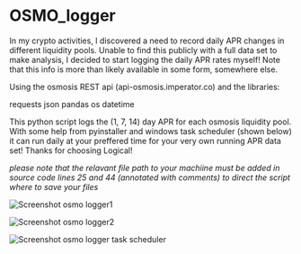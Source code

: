 # OSMO_logger
 
In my crypto activities, I discovered a need to record daily APR changes in different liquidity pools. Unable to find this publicly with a full data set to make analysis, I decided to start logging the daily APR rates myself! Note that this info is more than likely available in some form, somewhere else.

Using the osmosis REST api (api-osmosis.imperator.co) 
and the libraries:

requests
json
pandas
os
datetime


This python script logs the (1, 7, 14) day APR for each osmosis liquidity pool. With some help from pyinstaller and windows task scheduler (shown below) it can run daily at your preffered time for your very own running APR data set! 
Thanks for choosing Logical!

*please note that the relavant file path to your machiine must be added in source code lines 25 and 44 (annotated with comments) to direct the script where to save your files*

![Screenshot osmo logger1](https://user-images.githubusercontent.com/100737462/168699649-8b926eee-62d1-4508-8bf1-307d1a2797e6.png)

![Screenshot osmo logger2](https://user-images.githubusercontent.com/100737462/168699769-d20adb7d-031e-427a-9671-16a330f5ded2.png)

![Screenshot osmo logger task scheduler](https://user-images.githubusercontent.com/100737462/168700009-212e7c66-6384-4c0d-ba0b-ffb65fdb3340.png)
